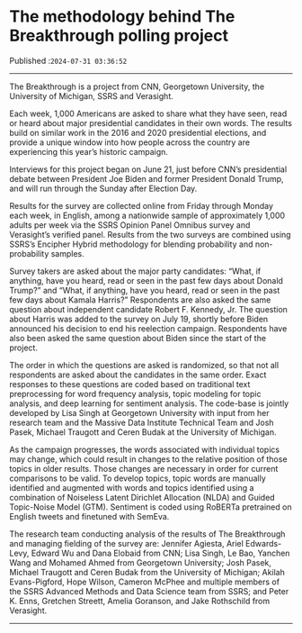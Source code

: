 # The methodology behind The Breakthrough polling project

Published :`2024-07-31 03:36:52`

---

The Breakthrough is a project from CNN, Georgetown University, the University of Michigan, SSRS and Verasight.

Each week, 1,000 Americans are asked to share what they have seen, read or heard about major presidential candidates in their own words. The results build on similar work in the 2016 and 2020 presidential elections, and provide a unique window into how people across the country are experiencing this year’s historic campaign.

Interviews for this project began on June 21, just before CNN’s presidential debate between President Joe Biden and former President Donald Trump, and will run through the Sunday after Election Day.

Results for the survey are collected online from Friday through Monday each week, in English, among a nationwide sample of approximately 1,000 adults per week via the SSRS Opinion Panel Omnibus survey and Verasight’s verified panel. Results from the two surveys are combined using SSRS’s Encipher Hybrid methodology for blending probability and non-probability samples.

Survey takers are asked about the major party candidates: “What, if anything, have you heard, read or seen in the past few days about Donald Trump?” and “What, if anything, have you heard, read or seen in the past few days about Kamala Harris?” Respondents are also asked the same question about independent candidate Robert F. Kennedy, Jr. The question about Harris was added to the survey on July 19, shortly before Biden announced his decision to end his reelection campaign. Respondents have also been asked the same question about Biden since the start of the project.

The order in which the questions are asked is randomized, so that not all respondents are asked about the candidates in the same order. Exact responses to these questions are coded based on traditional text preprocessing for word frequency analysis, topic modeling for topic analysis, and deep learning for sentiment analysis. The code-base is jointly developed by Lisa Singh at Georgetown University with input from her research team and the Massive Data Institute Technical Team and Josh Pasek, Michael Traugott and Ceren Budak at the University of Michigan.

As the campaign progresses, the words associated with individual topics may change, which could result in changes to the relative position of those topics in older results. Those changes are necessary in order for current comparisons to be valid. To develop topics, topic words are manually identified and augmented with words and topics identified using a combination of Noiseless Latent Dirichlet Allocation (NLDA) and Guided Topic-Noise Model (GTM). Sentiment is coded using RoBERTa pretrained on English tweets and finetuned with SemEva.

The research team conducting analysis of the results of The Breakthrough and managing fielding of the survey are: Jennifer Agiesta, Ariel Edwards-Levy, Edward Wu and Dana Elobaid from CNN; Lisa Singh, Le Bao, Yanchen Wang and Mohamed Ahmed from Georgetown University; Josh Pasek, Michael Traugott and Ceren Budak from the University of Michigan; Akilah Evans-Pigford, Hope Wilson, Cameron McPhee and multiple members of the SSRS Advanced Methods and Data Science team from SSRS; and Peter K. Enns, Gretchen Streett, Amelia Goranson, and Jake Rothschild from Verasight.

---

